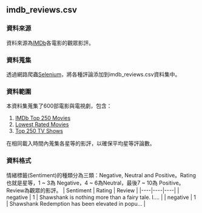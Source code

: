 ## imdb_reviews.csv
### 資料來源
資料來源為[IMDb](https://www.imdb.com/)各電影的觀眾影評。
### 資料蒐集
透過網路爬蟲[Selenium](https://www.selenium.dev/)，將各種評論添加到imdb_reviews.csv資料集中。
### 資料範圍
本資料集蒐集了600部電影與電視劇，包含：
1. [IMDb Top 250 Movies](https://www.imdb.com/chart/top/)
2. [Lowest Rated Movies](https://www.imdb.com/chart/bottom/)
3. [Top 250 TV Shows](https://www.imdb.com/chart/toptv/?ref_=chttp_ql_6)

在相同載入時間內蒐集各星等的影評，以確保平均星等評論數。
### 資料格式
情緒標籤(Sentiment)的種類分為三類：Negative, Neutral and Positive。Rating也就是星等，1 ~ 3為 Negative，4 ~ 6為Neutral，最後7 ~ 10為 Positive。 Review為觀眾的影評。
| Sentiment | Rating | Review |
|----|----|----|
| negative  | 1      | Shawshank is nothing more than a fairy tale. I.... |
| negative  | 1      | Shawshank Redemption has been elevated in popu... |
